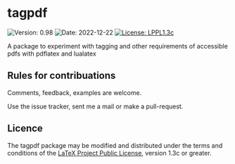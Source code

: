 # tagpdf

![Version: 0.98](https://img.shields.io/badge/current_version-0.98-blue.svg?style=flat-square)
![Date: 2022-12-22](https://img.shields.io/badge/date-2022--12--22-blue.svg?style=flat-square)
[![License: LPPL1.3c ](https://img.shields.io/badge/license-LPPL1.3c-blue.svg?style=flat-square)](https://ctan.org/license/lppl1.3c)

A package to experiment with tagging and other requirements of accessible pdfs with pdflatex and lualatex

## Rules for contribuations

Comments, feedback, examples are welcome. 

Use the issue tracker, sent me a mail or make a pull-request.

## Licence

The tagpdf package may be modified and distributed under the terms and conditions of the 
[LaTeX Project Public License](https://www.latex-project.org/lppl/), version 1.3c or greater.
 


